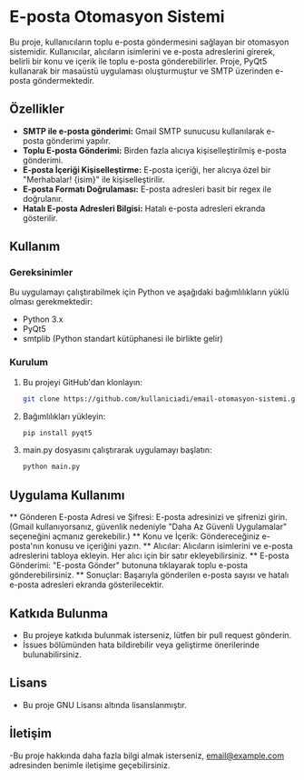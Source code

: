 # E-posta Otomasyon Sistemi

Bu proje, kullanıcıların toplu e-posta göndermesini sağlayan bir otomasyon sistemidir. Kullanıcılar, alıcıların isimlerini ve e-posta adreslerini girerek, belirli bir konu ve içerik ile toplu e-posta gönderebilirler. Proje, PyQt5 kullanarak bir masaüstü uygulaması oluşturmuştur ve SMTP üzerinden e-posta göndermektedir.

## Özellikler

- **SMTP ile e-posta gönderimi:** Gmail SMTP sunucusu kullanılarak e-posta gönderimi yapılır.
- **Toplu E-posta Gönderimi:** Birden fazla alıcıya kişiselleştirilmiş e-posta gönderimi.
- **E-posta İçeriği Kişiselleştirme:** E-posta içeriği, her alıcıya özel bir "Merhabalar! {isim}" ile kişiselleştirilir.
- **E-posta Formatı Doğrulaması:** E-posta adresleri basit bir regex ile doğrulanır.
- **Hatalı E-posta Adresleri Bilgisi:** Hatalı e-posta adresleri ekranda gösterilir.

## Kullanım

### Gereksinimler

Bu uygulamayı çalıştırabilmek için Python ve aşağıdaki bağımlılıkların yüklü olması gerekmektedir:

- Python 3.x
- PyQt5
- smtplib (Python standart kütüphanesi ile birlikte gelir)

### Kurulum

1. Bu projeyi GitHub'dan klonlayın:

   ```bash
   git clone https://github.com/kullaniciadi/email-otomasyon-sistemi.git
2. Bağımlılıkları yükleyin:
   
   ```bash
   pip install pyqt5

3. main.py dosyasını çalıştırarak uygulamayı başlatın:

   ```bash
   python main.py

## Uygulama Kullanımı

** Gönderen E-posta Adresi ve Şifresi: E-posta adresinizi ve şifrenizi girin. (Gmail kullanıyorsanız, güvenlik nedeniyle "Daha Az Güvenli Uygulamalar" seçeneğini açmanız gerekebilir.)
** Konu ve İçerik: Göndereceğiniz e-posta'nın konusu ve içeriğini yazın.
** Alıcılar: Alıcıların isimlerini ve e-posta adreslerini tabloya ekleyin. Her alıcı için bir satır ekleyebilirsiniz.
** E-posta Gönderimi: "E-posta Gönder" butonuna tıklayarak toplu e-posta gönderebilirsiniz.
** Sonuçlar: Başarıyla gönderilen e-posta sayısı ve hatalı e-posta adresleri ekranda gösterilecektir.

## Katkıda Bulunma
- Bu projeye katkıda bulunmak isterseniz, lütfen bir pull request gönderin.
- İssues bölümünden hata bildirebilir veya geliştirme önerilerinde bulunabilirsiniz.

## Lisans
- Bu proje GNU Lisansı altında lisanslanmıştır.

## İletişim
-Bu proje hakkında daha fazla bilgi almak isterseniz, email@example.com adresinden benimle iletişime geçebilirsiniz.




